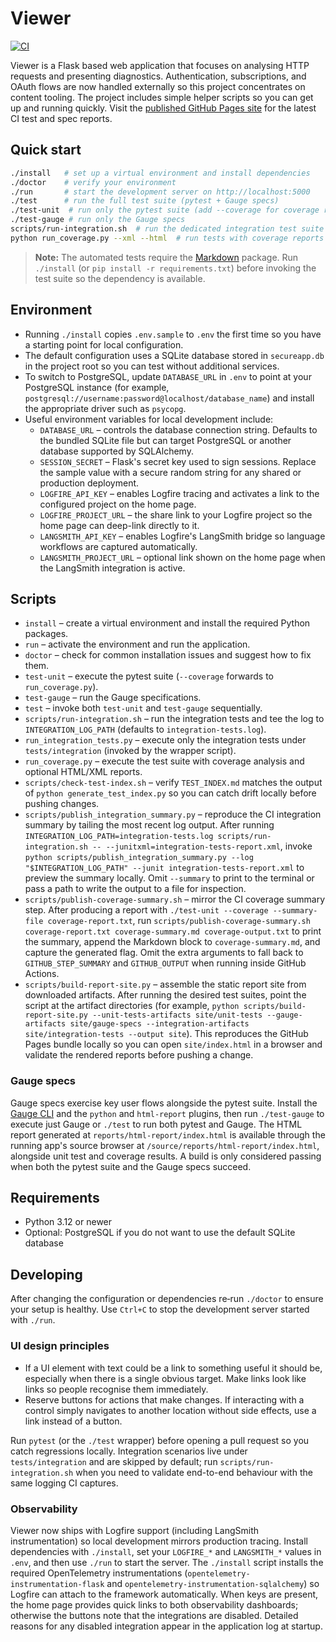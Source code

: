 # Viewer

[![CI](https://github.com/curtcox/Viewer/actions/workflows/ci.yml/badge.svg)](https://github.com/curtcox/Viewer/actions/workflows/ci.yml)

Viewer is a Flask based web application that focuses on analysing HTTP requests and presenting diagnostics.
Authentication, subscriptions, and OAuth flows are now handled externally so this project concentrates on content tooling.
The project includes simple helper scripts so you can get up and running quickly.
Visit the [published GitHub Pages site](https://curtcox.github.io/Viewer/) for the latest CI test and spec reports.

## Quick start

```bash
./install   # set up a virtual environment and install dependencies
./doctor    # verify your environment
./run       # start the development server on http://localhost:5000
./test      # run the full test suite (pytest + Gauge specs)
./test-unit  # run only the pytest suite (add --coverage for coverage reports)
./test-gauge # run only the Gauge specs
scripts/run-integration.sh  # run the dedicated integration test suite (mirrors CI)
python run_coverage.py --xml --html  # run tests with coverage reports (optional)
```

> **Note:** The automated tests require the [Markdown](https://python-markdown.github.io/) package. Run `./install` (or
> `pip install -r requirements.txt`) before invoking the test suite so the dependency is available.

## Environment

* Running `./install` copies `.env.sample` to `.env` the first time so you have a starting point for local configuration.
* The default configuration uses a SQLite database stored in `secureapp.db` in the project root so you can test without
  additional services.
* To switch to PostgreSQL, update `DATABASE_URL` in `.env` to point at your PostgreSQL instance (for example,
  `postgresql://username:password@localhost/database_name`) and install the appropriate driver such as `psycopg`.
* Useful environment variables for local development include:
  * `DATABASE_URL` – controls the database connection string.  Defaults to the bundled SQLite file but can target
    PostgreSQL or another database supported by SQLAlchemy.
  * `SESSION_SECRET` – Flask's secret key used to sign sessions.  Replace the sample value with a secure random string
    for any shared or production deployment.
  * `LOGFIRE_API_KEY` – enables Logfire tracing and activates a link to the configured project on the home page.
  * `LOGFIRE_PROJECT_URL` – the share link to your Logfire project so the home page can deep-link directly to it.
  * `LANGSMITH_API_KEY` – enables Logfire's LangSmith bridge so language workflows are captured automatically.
  * `LANGSMITH_PROJECT_URL` – optional link shown on the home page when the LangSmith integration is active.
## Scripts

* `install` – create a virtual environment and install the required Python packages.
* `run` – activate the environment and run the application.
* `doctor` – check for common installation issues and suggest how to fix them.
* `test-unit` – execute the pytest suite (`--coverage` forwards to `run_coverage.py`).
* `test-gauge` – run the Gauge specifications.
* `test` – invoke both `test-unit` and `test-gauge` sequentially.
* `scripts/run-integration.sh` – run the integration tests and tee the log to `INTEGRATION_LOG_PATH` (defaults to `integration-tests.log`).
* `run_integration_tests.py` – execute only the integration tests under `tests/integration` (invoked by the wrapper script).
* `run_coverage.py` – execute the test suite with coverage analysis and optional HTML/XML reports.
* `scripts/check-test-index.sh` – verify `TEST_INDEX.md` matches the output of `python generate_test_index.py` so you can catch
  drift locally before pushing changes.
* `scripts/publish_integration_summary.py` – reproduce the CI integration summary by tailing the most recent log output. After
  running `INTEGRATION_LOG_PATH=integration-tests.log scripts/run-integration.sh -- --junitxml=integration-tests-report.xml`, invoke
  `python scripts/publish_integration_summary.py --log "$INTEGRATION_LOG_PATH" --junit integration-tests-report.xml` to preview
  the summary locally. Omit `--summary` to print to the terminal or pass a path to write the output to a file for inspection.
* `scripts/publish-coverage-summary.sh` – mirror the CI coverage summary step. After producing a report with
  `./test-unit --coverage --summary-file coverage-report.txt`, run
  `scripts/publish-coverage-summary.sh coverage-report.txt coverage-summary.md coverage-output.txt` to print the summary,
  append the Markdown block to `coverage-summary.md`, and capture the generated flag. Omit the extra arguments to fall back to
  `GITHUB_STEP_SUMMARY` and `GITHUB_OUTPUT` when running inside GitHub Actions.
* `scripts/build-report-site.py` – assemble the static report site from downloaded artifacts. After running the desired test
  suites, point the script at the artifact directories (for example,
  `python scripts/build-report-site.py --unit-tests-artifacts site/unit-tests --gauge-artifacts site/gauge-specs --integration-artifacts site/integration-tests --output site`).
  This reproduces the GitHub Pages bundle locally so you can open `site/index.html` in a browser and validate the rendered
  reports before pushing a change.

### Gauge specs

Gauge specs exercise key user flows alongside the pytest suite. Install the
[Gauge CLI](https://docs.gauge.org/getting_started/installing-gauge.html) and the
`python` and `html-report` plugins, then run `./test-gauge` to execute just Gauge or `./test` to run both pytest and
Gauge. The HTML report generated at `reports/html-report/index.html` is available
through the running app's source browser at `/source/reports/html-report/index.html`,
alongside unit test and coverage results. A build is only considered passing when
both the pytest suite and the Gauge specs succeed.

## Requirements

* Python 3.12 or newer
* Optional: PostgreSQL if you do not want to use the default SQLite database

## Developing

After changing the configuration or dependencies re‑run `./doctor` to ensure your setup is healthy.  Use `Ctrl+C` to stop
 the development server started with `./run`.

### UI design principles

* If a UI element with text could be a link to something useful it should be, especially when there is a single obvious target. Make links look like links so people recognise them immediately.
* Reserve buttons for actions that make changes. If interacting with a control simply navigates to another location without side effects, use a link instead of a button.

Run `pytest` (or the `./test` wrapper) before opening a pull request so you catch regressions locally.  Integration scenarios
live under `tests/integration` and are skipped by default; run `scripts/run-integration.sh` when you need to validate
end-to-end behaviour with the same logging CI captures.

### Observability

Viewer now ships with Logfire support (including LangSmith instrumentation) so local development mirrors production
tracing.  Install dependencies with `./install`, set your `LOGFIRE_*` and `LANGSMITH_*` values in `.env`, and then use `./run`
to start the server.  The `./install` script installs the required OpenTelemetry instrumentations (`opentelemetry-
instrumentation-flask` and `opentelemetry-instrumentation-sqlalchemy`) so Logfire can attach to the framework automatically.
When keys are present, the home page provides quick links to both observability dashboards; otherwise the buttons note that
the integrations are disabled.  Detailed reasons for any disabled integration appear in the application log at startup.

